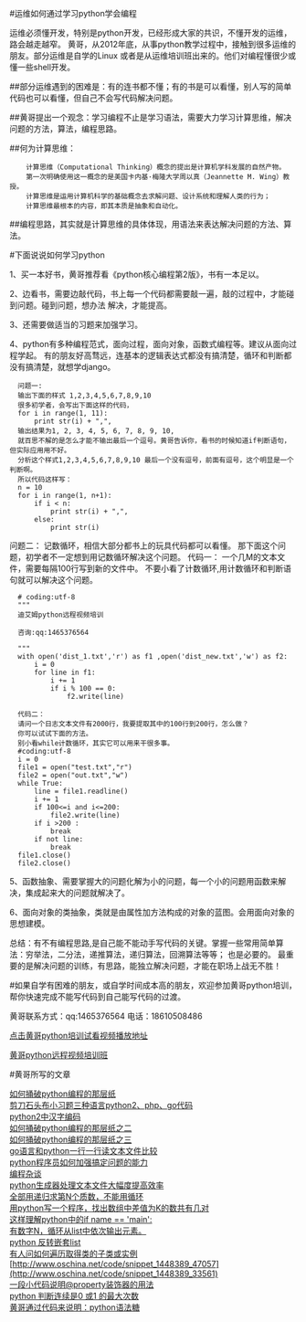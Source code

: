 #运维如何通过学习python学会编程

运维必须懂开发，特别是python开发，已经形成大家的共识，不懂开发的运维，路会越走越窄。
黄哥，从2012年底，从事python教学过程中，接触到很多运维的朋友。部分运维是自学的Linux
或者是从运维培训班出来的。他们对编程懂很少或懂一些shell开发。

##部分运维遇到的困难是：有的连书都不懂；有的书是可以看懂，别人写的简单代码也可以看懂，但自己不会写代码解决问题。

##黄哥提出一个观念：学习编程不止是学习语法，需要大力学习计算思维，解决问题的方法，算法，编程思路。

##何为计算思维：

        计算思维（Computational Thinking）概念的提出是计算机学科发展的自然产物。
        第一次明确使用这一概念的是美国卡内基·梅隆大学周以真（Jeannette M. Wing）教授。
        计算思维是运用计算机科学的基础概念去求解问题、设计系统和理解人类的行为；
        计算思维最根本的内容，即其本质是抽象和自动化。

##编程思路，其实就是计算思维的具体体现，用语法来表达解决问题的方法、算法。

#下面说说如何学习python

1、买一本好书，黄哥推荐看《python核心编程第2版》，书有一本足以。

2、边看书，需要边敲代码，书上每一个代码都需要敲一遍，敲的过程中，才能碰到问题。碰到问题，想办法
   解决，才能提高。

3、还需要做适当的习题来加强学习。

4、python有多种编程范式，面向过程，面向对象，函数式编程等。建议从面向过程学起。
  有的朋友好高骛远，连基本的逻辑表达式都没有搞清楚，循环和判断都没有搞清楚，就想学django。

      问题一:
      输出下面的样式 1,2,3,4,5,6,7,8,9,10
      很多初学者，会写出下面这样的代码，
      for i in range(1, 11):
          print str(i) + ",",
      输出结果为1, 2, 3, 4, 5, 6, 7, 8, 9, 10,
      就百思不解的是怎么才能不输出最后一个逗号。黄哥告诉你，看书的时候知道if判断语句，但实际应用用不好。
      分析这个样式1,2,3,4,5,6,7,8,9,10 最后一个没有逗号，前面有逗号，这个明显是一个判断啊。
      所以代码这样写：
      n = 10
      for i in range(1, n+1):
          if i < n:
              print str(i) + ",",
          else:
              print str(i)

  问题二：
  记数循环，相信大部分都书上的玩具代码都可以看懂。
  那下面这个问题，初学者不一定想到用记数循环解决这个问题。
  代码一：
一个几M的文本文件，需要每隔100行写到新的文件中。
不要小看了计数循环,用计数循环和判断语句就可以解决这个问题。

      # coding:utf-8
      """
      迪艾姆python远程视频培训

      咨询:qq:1465376564

      """
      with open('dist_1.txt','r') as f1 ,open('dist_new.txt','w') as f2:
          i = 0
          for line in f1:
              i += 1
              if i % 100 == 0:
                  f2.write(line)

      代码二：
      请问一个日志文本文件有2000行，我要提取其中的100行到200行，怎么做？
      你可以试试下面的方法。
      别小看while计数循环，其实它可以用来干很多事。
      #coding:utf-8
      i = 0
      file1 = open("test.txt","r")
      file2 = open("out.txt","w")
      while True:
          line = file1.readline()
          i += 1
          if 100<=i and i<=200:
              file2.write(line)
          if i >200 :
              break
          if not line:
              break
      file1.close()
      file2.close()

5、函数抽象、需要掌握大的问题化解为小的问题，每一个小的问题用函数来解决，集成起来大的问题就解决了。

6、面向对象的类抽象，类就是由属性加方法构成的对象的蓝图。会用面向对象的思想建模。

总结：有不有编程思路,是自己能不能动手写代码的关键。掌握一些常用简单算法：穷举法，二分法，递推算法，递归算法，回溯算法等等；
     也是必要的。
     最重要的是解决问题的训练，有思路，能独立解决问题，才能在职场上战无不胜！

#如果自学有困难的朋友，或自学时间成本高的朋友，欢迎参加黄哥python培训，帮你快速完成不能写代码到自己能写代码的过渡。

黄哥联系方式：qq:1465376564 电话：18610508486

[点击黄哥python培训试看视频播放地址](https://github.com/pythonpeixun/article/blob/master/python_shiping.md)

[黄哥python远程视频培训班](https://github.com/pythonpeixun/article/blob/master/index.md)  


#黄哥所写的文章

[如何捅破python编程的那层纸](https://github.com/pythonpeixun/article/blob/master/pythonstudy.md)  
[剪刀石头布小习题三种语言python2、php、go代码](https://github.com/pythonpeixun/article/blob/master/jdstb.md)  
[python2中汉字编码](https://github.com/pythonpeixun/article/blob/master/python_bianma.md)  
[如何捅破python编程的那层纸之二](https://github.com/pythonpeixun/article/blob/master/pythonstudy2.md)  
[如何捅破python编程的那层纸之三](https://github.com/pythonpeixun/article/blob/master/pythonstudy3.md)  
[go语言和python一行一行读文本文件比较](https://github.com/pythonpeixun/article/blob/master/goandpython.md)  
[python程序员如何加强搞定问题的能力](https://github.com/pythonpeixun/article/blob/master/python/about_problem_slove.md)  
[编程杂谈](https://github.com/pythonpeixun/article/blob/master/python/about_string.md)  
[python生成器处理文本文件大幅度提高效率](https://github.com/pythonpeixun/article/blob/master/python/python_file_yield.md)  
[全部用递归求第N个质数，不能用循环](https://github.com/pythonpeixun/article/blob/master/python/python_recursive_prime.md)  
[用python写一个程序，找出数组中差值为K的数共有几对](https://github.com/pythonpeixun/article/blob/master/python/python_answer_array.md)  
[这样理解python中的if name == 'main':](https://github.com/pythonpeixun/article/blob/master/python/python_main.md)  
[有数字N，循环从list中依次输出元素。](https://github.com/pythonpeixun/article/blob/master/python/echo_one_by_one.md)  
[python 反转嵌套list](http://www.oschina.net/code/snippet_1448389_53155)  
[有人问如何遍历取得类的子类或实例](http://www.oschina.net/code/snippet_1448389_47057)  
[http://www.oschina.net/code/snippet_1448389_47057](http://www.oschina.net/code/snippet_1448389_33561)  
[一段小代码说明@property装饰器的用法](http://my.oschina.net/pythonpeixun/blog/382586)  
[python 判断连续是0 或1 的最大次数](http://my.oschina.net/pythonpeixun/blog/380293)  
[黄哥通过代码来说明：python语法糖](http://my.oschina.net/pythonpeixun/blog/529801)  
